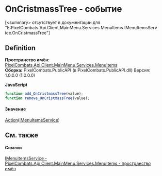 # OnCristmassTree - событие


\[&lt;summary&gt; отсутствует в документации для "E:PixelCombats.Api.Client.MainMenu.Services.MenuItems.IMenuItemsService.OnCristmassTree"\]



## Definition
**Пространство имён:** <a href="e470a72d-f329-d980-60ea-129a9298f1f8">PixelCombats.Api.Client.MainMenu.Services.MenuItems</a>  
**Сборка:** PixelCombats.PublicAPI (в PixelCombats.PublicAPI.dll) Версия: 1.0.0.0 (1.0.0.0)

**JavaScript**
``` JavaScript
function add_OnCristmassTree(value);
function remove_OnCristmassTree(value);
```



#### Значение
<a href="https://learn.microsoft.com/dotnet/api/system.action-1" target="_blank" rel="noopener noreferrer">Action</a>(<a href="3092af4c-cdae-2ea8-1afa-4c414442d799">IMenuItemsService</a>)

## См. также


#### Ссылки
<a href="3092af4c-cdae-2ea8-1afa-4c414442d799">IMenuItemsService - </a>  
<a href="e470a72d-f329-d980-60ea-129a9298f1f8">PixelCombats.Api.Client.MainMenu.Services.MenuItems - пространство имён</a>  

